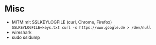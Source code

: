 # Misc

* MITM mit SSLKEYLOGFILE (curl, Chrome, Firefox)  
    `SSLKEYLOGFILE=keys.txt curl -s https://www.google.de > /dev/null`
* wireshark
* sudo ssldump
